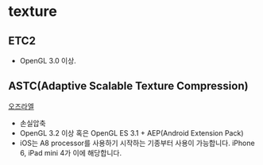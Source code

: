 
# texture

## ETC2
- OpenGL 3.0 이상.

## ASTC(Adaptive Scalable Texture Compression)

[오즈라엘](https://ozlael.tistory.com/84?category=612211)
- 손실압축
- OpenGL 3.2 이상 혹은 OpenGL ES 3.1 + AEP(Android Extension Pack)
- iOS는 A8 processor를 사용하기 시작하는 기종부터 사용이 가능합니다. iPhone 6, iPad mini 4가 이에 해당합니다.
